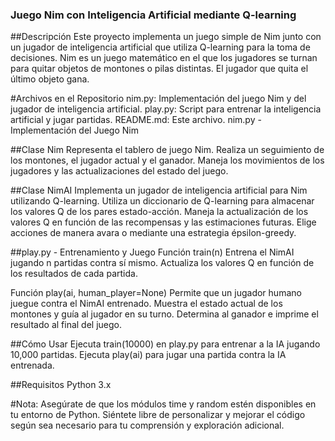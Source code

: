 ### Juego Nim con Inteligencia Artificial mediante Q-learning
##Descripción
Este proyecto implementa un juego simple de Nim junto con un jugador de inteligencia artificial que utiliza Q-learning para la toma de decisiones. Nim es un juego matemático en el que los jugadores se turnan para quitar objetos de montones o pilas distintas. El jugador que quita el último objeto gana.

#Archivos en el Repositorio
nim.py: Implementación del juego Nim y del jugador de inteligencia artificial.
play.py: Script para entrenar la inteligencia artificial y jugar partidas.
README.md: Este archivo.
nim.py - Implementación del Juego Nim

##Clase Nim
Representa el tablero de juego Nim. Realiza un seguimiento de los montones, el jugador actual y el ganador. Maneja los movimientos de los jugadores y las actualizaciones del estado del juego.

##Clase NimAI
Implementa un jugador de inteligencia artificial para Nim utilizando Q-learning. Utiliza un diccionario de Q-learning para almacenar los valores Q de los pares estado-acción. Maneja la actualización de los valores Q en función de las recompensas y las estimaciones futuras. Elige acciones de manera avara o mediante una estrategia épsilon-greedy.

##play.py - Entrenamiento y Juego
Función train(n)
Entrena el NimAI jugando n partidas contra sí mismo. Actualiza los valores Q en función de los resultados de cada partida.

Función play(ai, human_player=None)
Permite que un jugador humano juegue contra el NimAI entrenado. Muestra el estado actual de los montones y guía al jugador en su turno. Determina al ganador e imprime el resultado al final del juego.

##Cómo Usar
Ejecuta train(10000) en play.py para entrenar a la IA jugando 10,000 partidas.
Ejecuta play(ai) para jugar una partida contra la IA entrenada.

##Requisitos
Python 3.x

#Nota:
Asegúrate de que los módulos time y random estén disponibles en tu entorno de Python. Siéntete libre de personalizar y mejorar el código según sea necesario para tu comprensión y exploración adicional.
